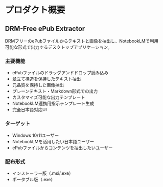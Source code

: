 # プロダクト概要

## DRM-Free ePub Extractor

DRMフリーのePubファイルからテキストと画像を抽出し、NotebookLMで利用可能な形式で出力するデスクトップアプリケーション。

### 主要機能
- ePubファイルのドラッグアンドドロップ読み込み
- 章立て構造を保持したテキスト抽出
- 元品質を保持した画像抽出
- プレーンテキスト・Markdown形式での出力
- カスタマイズ可能な出力テンプレート
- NotebookLM連携用指示テンプレート生成
- 完全日本語対応UI

### ターゲット
- Windows 10/11ユーザー
- NotebookLMを活用したい日本語ユーザー
- ePubファイルからコンテンツを抽出したいユーザー

### 配布形式
- インストーラー版（.msi/.exe）
- ポータブル版（.exe）
